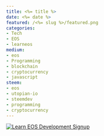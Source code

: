 ```yaml
---
title: <%= title %>
date: <%= date %>
featured: /<%= slug %>/featured.png
categories:
- Tech
- EOS
- learneos
medium:
- eos
- Programming
- blockchain
- cryptocurrency
- javascript
steem:
- eos
- utopian-io
- steemdev
- programming
- cryptocurrency
---
```




[![Learn EOS Development Signup](https://cmichel.io/images/learneos_subscribe.png)](https://learneos.one#modal)
